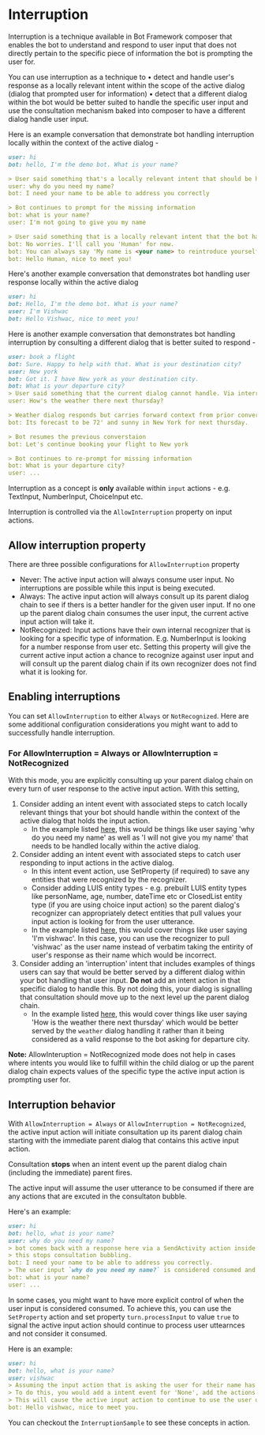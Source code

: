 # Interruption

Interruption is a technique available in Bot Framework composer that enables the bot to understand and respond to user input that does not directly pertain to the specific piece of information the bot is prompting the user for. 

You can use interruption as a technique to
•	detect and handle user's response as a locally relevant intent within the scope of the active dialog (dialog that prompted user for information)
•	detect that a different dialog within the bot would be better suited to handle the specific user input and use the consultation mechanism baked into composer to have a different dialog handle user input.

Here is an example conversation that demonstrate bot handling interruption locally within the context of the active dialog - 

<a name="local_interrupt"></a>
```markdown
user: hi
bot: hello, I'm the demo bot. What is your name? 

> User said something that's a locally relevant intent that should be handled within the context of the active dialog
user: why do you need my name?      
bot: I need your name to be able to address you correctly 

> Bot continues to prompt for the missing information
bot: what is your name? 
user: I'm not going to give you my name

> User said something that is a locally relevant intent that the bot handles locally. In this case, bot decides to set user name to 'Human' and move on and does not re-prompt
bot: No worries. I'll call you 'Human' for now. 
bot: You can always say 'My name is <your name> to reintroduce yourself to me'
bot: Hello Human, nice to meet you! 
```

Here's another example conversation that demonstrates bot handling user response locally within the active dialog

<a name="local_intent_handling"></a>

```markdown
user: hi
bot: Hello, I'm the demo bot. What is your name?
user: I'm Vishwac
bot: Hello Vishwac, nice to meet you!
```

Here is another example conversation that demonstrates bot handling interruption by consulting a different dialog that is better suited to respond - 

<a name="global_interrupt"></a>
```markdown
user: book a flight
bot: Sure. Happy to help with that. What is your destination city? 
user: New york
bot: Got it. I have New york as your destination city. 
bot: What is your departure city? 
> User said something that the current dialog cannot handle. Via interruption technique, bot can handle this using the 'weather' dialog that is better suited to respond.
user: How's the weather there next thursday? 

> Weather dialog responds but carries forward context from prior conversation
bot: Its forecast to be 72' and sunny in New York for next thursday.

> Bot resumes the previous converstaion
bot: Let's continue booking your flight to New york

> Bot continues to re-prompt for missing information
bot: What is your departure city? 
user: ...
```

Interruption as a concept is **only** available within `input` actions - e.g. TextInput, NumberInput, ChoiceInput etc. 

Interruption is controlled via the `AllowInterruption` property on input actions. 

## Allow interruption property

There are three possible configurations for `AllowInterruption` property 
- Never: The active input action will always consume user input. No interruptions are possible while this input is being executed. 
- Always: The active input action will always consult up its parent dialog chain to see if thers is a better handler for the given user input. If no one up the parent dialog chain consumes the user input, the current active input action will take it. 
- NotRecognized: Input actions have their own internal recognizer that is looking for a specific type of information. E.g. NumberInput is looking for a number response from user etc. Setting this property will give the current active input action a chance to recognize against user input and will consult up the parent dialog chain if its own recognizer does not find what it is looking for.

## Enabling interruptions
You can set `AllowInterruption` to either `Always` or `NotRecognized`. Here are some additional configuration considerations you might want to add to successfully handle interruption. 

### For AllowInterruption = Always or AllowInterruption = NotRecognized
With this mode, you are explicitly consulting up your parent dialog chain on every turn of user response to the active input action. With this setting,  
1. Consider adding an intent event with associated steps to catch locally relevant things that your bot should handle within the context of the active dialog that holds the input action. 
    - In the example listed [here](#local_interrupt), this would be things like user saying 'why do you need my name' as well as 'I will not give you my name' that needs to be handled locally within the active dialog. 
2. Consider adding an intent event with associated steps to catch user responding to input actions in the active dialog. 
    - In this intent event action, use SetProperty (if required) to save any entities that were recognized by the recognizer. 
    - Consider adding LUIS entity types - e.g. prebuilt LUIS entity types like personName, age, number, dateTime etc or ClosedList entity type (if you are using choice input action) so the parent dialog's recognizer can appropriately detect entities that pull values your input action is looking for from the user utterance. 
    - In the example listed [here](#local_intent_handling), this would cover things like user saying 'I'm vishwac'. In this case, you can use the recognizer to pull 'vishwac' as the user name instead of verbatim taking the entirity of user's response as their name which would be incorrect.
3. Consider adding an 'interruption' intent that includes examples of things users can say that would be better served by a different dialog within your bot handling that user input. **Do not** add an intent action in that specific dialog to handle this. By not doing this, your dialog is signalling that consultation should move up to the next level up the parent dialog chain. 
    - In the example listed [here](#global_interrupt), this would cover things like user saying 'How is the weather there next thursday' which would be better served by the `weather` dialog handling it rather than it being considered as a valid response to the bot asking for departure city.

**Note:** AllowInteruption = NotRecognized mode does not help in cases where intents you would like to fulfill within the child dialog or up the parent dialog chain expects values of the specific type the active input action is prompting user for.

## Interruption behavior
With `AllowInterruption = Always` or `AllowInterruption = NotRecognized`, the active input action will initiate consultation up its parent dialog chain starting with the immediate parent dialog that contains this active input action. 

Consultation **stops** when an intent event up the parent dialog chain (including the immediate) parent fires. 

The active input will assume the user utterance to be consumed if there are any actions that are excuted in the consultaton bubble. 

Here's an example: 

```markdown
user: hi
bot: hello, what is your name?
user: why do you need my name? 
> bot comes back with a response here via a SendActivity action inside a 'whyName' intent event handler in the parent dialog that contains this active input step. 
> this stops consultation bubbling. 
bot: I need your name to be able to address you correctly. 
> The user input `why do you need my name?` is considered consumed and the active input step issues a re-prompt
bot: what is your name? 
user: ...
```

In some cases, you might want to have more explicit control of when the user input is considered consumed. To achieve this, you can use the `SetProperty` action and set property `turn.processInput` to value `true` to signal the active input action should continue to process user uttearnces and not consider it consumed. 

Here is an example: 
```markdown
user: hi
bot: hello, what is your name? 
user: vishwac
> Assuming the input action that is asking the user for their name has AllowInterruption = Always or AllowInterruption = NotRecognized, the parent dialog's recognizer might come back with a 'None' intent. In the intent event action for 'None' intent, you might want to perform some other actions (e.g. send a trace, log something, make a HTTP call etc) and subsequently have the input re-evaluate user utterance. 
> To do this, you would add a intent event for 'None', add the actions you would like to have your bot perform and use SetProperty action to set turn.processInput = true. 
> This will cause the active input action to continue to use the user utterance 'vishwac' and process it using its own recognizer. 
bot: Hello vishwac, nice to meet you. 
```

You can checkout the `InterruptionSample` to see these concepts in action. 